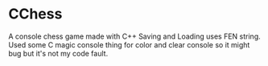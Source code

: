 # CChess
A console chess game made with C++
Saving and Loading uses FEN string.
Used some C magic console thing for color and clear console so it might bug but it's not my code fault.
